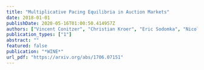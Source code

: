 ```yaml
---
title: "Multiplicative Pacing Equilibria in Auction Markets"
date: 2018-01-01
publishDate: 2020-05-16T01:00:50.414957Z
authors: ["Vincent Conitzer", "Christian Kroer", "Eric Sodomka", "Nicolas E. Stier-Moses"]
publication_types: ["1"]
abstract: ""
featured: false
publication: "*WINE*"
url_pdf: "https://arxiv.org/abs/1706.07151"
---
```



